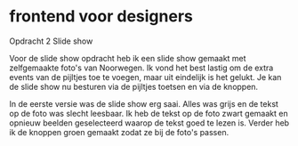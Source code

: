 # frontend voor designers

Opdracht 2      Slide show

Voor de slide show opdracht heb ik een slide show gemaakt met zelfgemaakte foto's van Noorwegen.
Ik vond het best lastig om de extra events van de pijltjes toe te voegen, maar uit eindelijk is het gelukt.
Je kan de slide show nu besturen via de pijltjes toetsen en via de knoppen.

In de eerste versie was de slide show erg saai. Alles was grijs en de tekst op de foto was slecht leesbaar.
Ik heb de tekst op de foto zwart gemaakt en opnieuw beelden geselecteerd waarop de tekst goed te lezen is.
Verder heb ik de knoppen groen gemaakt zodat ze bij de foto's passen.


